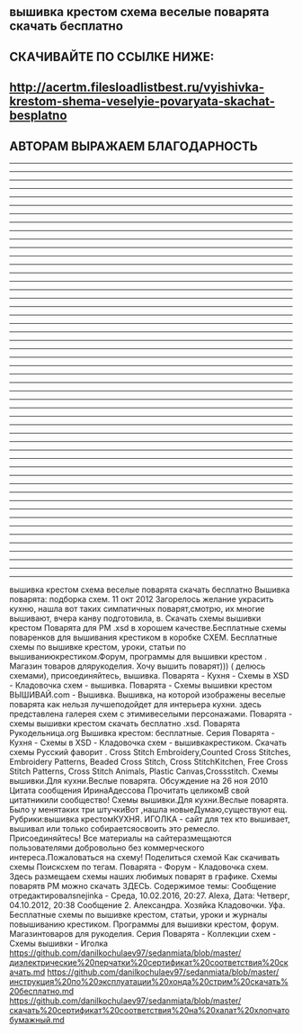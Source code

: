 вышивка крестом схема веселые поварята скачать бесплатно
--------------------------------------------------
СКАЧИВАЙТЕ ПО ССЫЛКЕ НИЖЕ:
--------------------------------------------------
http://acertm.filesloadlistbest.ru/vyishivka-krestom-shema-veselyie-povaryata-skachat-besplatno
--------------------------------------------------
АВТОРАМ ВЫРАЖАЕМ БЛАГОДАРНОСТЬ
--------------------------------------------------
--------------------------------------------------
--------------------------------------------------
--------------------------------------------------
--------------------------------------------------
--------------------------------------------------
--------------------------------------------------
--------------------------------------------------
--------------------------------------------------
--------------------------------------------------
--------------------------------------------------
--------------------------------------------------
--------------------------------------------------
--------------------------------------------------
--------------------------------------------------
--------------------------------------------------
--------------------------------------------------
--------------------------------------------------
--------------------------------------------------
--------------------------------------------------
--------------------------------------------------
--------------------------------------------------
--------------------------------------------------
--------------------------------------------------
--------------------------------------------------
--------------------------------------------------
--------------------------------------------------
--------------------------------------------------
--------------------------------------------------
--------------------------------------------------
--------------------------------------------------
--------------------------------------------------
--------------------------------------------------
--------------------------------------------------
--------------------------------------------------
--------------------------------------------------
--------------------------------------------------
--------------------------------------------------
--------------------------------------------------
--------------------------------------------------
--------------------------------------------------
--------------------------------------------------
--------------------------------------------------
--------------------------------------------------
--------------------------------------------------
--------------------------------------------------
--------------------------------------------------
--------------------------------------------------
--------------------------------------------------
--------------------------------------------------
--------------------------------------------------
вышивка крестом схема веселые поварята скачать бесплатно Вышивка поварята: подборка схем. 11 окт 2012  Загорелось желание украсить кухню, нашла вот таких симпатичных поварят,смотрю, их многие вышивают, вчера канву подготовила, в. Скачать схемы вышивки крестом Поварята для PM .xsd в хорошем качестве.Бесплатные схемы поваренков для вышивания крестиком в коробке СХЕМ. Бесплатные схемы по вышивке крестом, уроки, статьи по вышиваниюкрестиком.Форум, программы для вышивки крестом . Магазин товаров длярукоделия. Хочу вышить поварят))) ( делюсь схемами), присоединяйтесь, вышивка. Поварята - Кухня - Схемы в XSD - Кладовочка схем - вышивка. Поварята - Схемы вышивки крестом  ВЫШИВАЙ.com - Вышивка. Вышивка, на которой изображены веселые поварята как нельзя лучшеподойдет для интерьера кухни. здесь представлена галерея схем с этимивеселыми персонажами. Поварята - схемы вышивки крестом скачать бесплатно .xsd. Поварята  Рукодельница.org  Вышивка крестом: бесплатные. Серия Поварята - Кухня - Схемы в XSD - Кладовочка схем - вышивкакрестиком.  Скачать схемы Русский фаворит . Cross Stitch Embroidery,Counted Cross Stitches, Embroidery Patterns, Beaded Cross Stitch, Cross StitchKitchen, Free Cross Stitch Patterns, Cross Stitch Animals, Plastic Canvas,Crossstitch. Схемы вышивки.Для кухни.Веслые поварята. Обсуждение на
26 ноя 2010  Цитата сообщения ИринаАдессова Прочитать целикомВ свой цитатникили сообщество! Схемы вышивки.Для кухни.Веслые поварята. Было у менятаких три штучкиВот ,нашла новыеДумаю,существуют ещ.   Рубрики:вышивка крестомКУХНЯ. ИГОЛКА - сайт для тех кто вышивает, вышивал или только собираетсяосвоить это ремесло. Присоединяйтесь! Все материалы на сайтеразмещаются пользователями добровольно без коммерческого интереса.Пожаловаться на схему! Поделиться схемой  Как скачивать схемы  Поисксхем по тегам. Поварята - Форум - Кладовочка схем. Здесь размещаем схемы наших любимых поварят в графике. Схемы поварятв РМ можно скачать ЗДЕСЬ. Содержимое темы: Сообщение отредактировалsnejinka - Среда, 10.02.2016, 20:27. Alexa, Дата: Четверг, 04.10.2012, 20:38 Сообщение  2. Александра. Хозяйка Кладовочки. Уфа. Бесплатные схемы по вышивке крестом, статьи, уроки и журналы повышиванию крестиком. Программы для вышивки крестом, форум. Магазинтоваров для рукоделия. Серия Поварята - Коллекции схем - Схемы вышивки - Иголка
https://github.com/danilkochulaev97/sedanmiata/blob/master/диэлектрические%20перчатки%20сертификат%20соответствия%20скачать.md
https://github.com/danilkochulaev97/sedanmiata/blob/master/инструкция%20по%20эксплуатации%20хонда%20стрим%20скачать%20бесплатно.md
https://github.com/danilkochulaev97/sedanmiata/blob/master/скачать%20сертификат%20соответствия%20на%20халат%20хлопчатобумажный.md